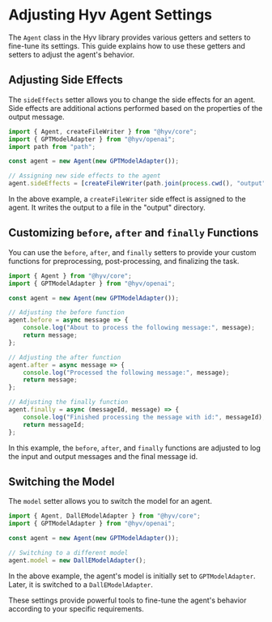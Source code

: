# Adjusting Hyv Agent Settings

The `Agent` class in the Hyv library provides various getters and setters to fine-tune its settings.
This guide explains how to use these getters and setters to adjust the agent's behavior.

## Adjusting Side Effects

The `sideEffects` setter allows you to change the side effects for an agent. Side effects are
additional actions performed based on the properties of the output message.

```typescript
import { Agent, createFileWriter } from "@hyv/core";
import { GPTModelAdapter } from "@hyv/openai";
import path from "path";

const agent = new Agent(new GPTModelAdapter());

// Assigning new side effects to the agent
agent.sideEffects = [createFileWriter(path.join(process.cwd(), "output"))];
```

In the above example, a `createFileWriter` side effect is assigned to the agent. It writes the
output to a file in the "output" directory.

## Customizing `before`, `after` and `finally` Functions

You can use the `before`, `after`, and `finally` setters to provide your custom functions for
preprocessing, post-processing, and finalizing the task.

```typescript
import { Agent } from "@hyv/core";
import { GPTModelAdapter } from "@hyv/openai";

const agent = new Agent(new GPTModelAdapter());

// Adjusting the before function
agent.before = async message => {
    console.log("About to process the following message:", message);
    return message;
};

// Adjusting the after function
agent.after = async message => {
    console.log("Processed the following message:", message);
    return message;
};

// Adjusting the finally function
agent.finally = async (messageId, message) => {
    console.log("Finished processing the message with id:", messageId);
    return messageId;
};
```

In this example, the `before`, `after`, and `finally` functions are adjusted to log the input and
output messages and the final message id.

## Switching the Model

The `model` setter allows you to switch the model for an agent.

```typescript
import { Agent, DallEModelAdapter } from "@hyv/core";
import { GPTModelAdapter } from "@hyv/openai";

const agent = new Agent(new GPTModelAdapter());

// Switching to a different model
agent.model = new DallEModelAdapter();
```

In the above example, the agent's model is initially set to `GPTModelAdapter`. Later, it is switched
to a `DallEModelAdapter`.

These settings provide powerful tools to fine-tune the agent's behavior according to your specific
requirements.
